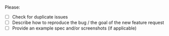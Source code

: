 Please:
- [ ] Check for duplicate issues
- [ ] Describe how to reproduce the bug /  the goal of the new feature request
- [ ] Provide an example spec and/or screenshots (if applicable) 
